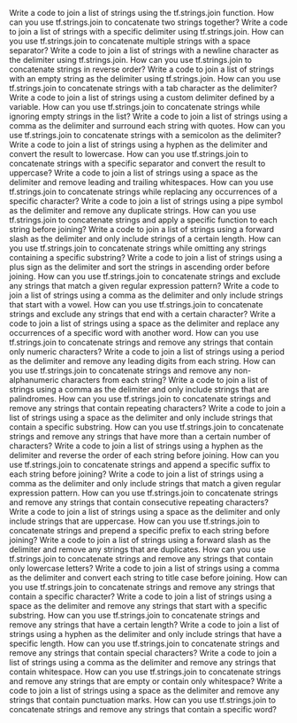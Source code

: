 Write a code to join a list of strings using the tf.strings.join function.
How can you use tf.strings.join to concatenate two strings together?
Write a code to join a list of strings with a specific delimiter using tf.strings.join.
How can you use tf.strings.join to concatenate multiple strings with a space separator?
Write a code to join a list of strings with a newline character as the delimiter using tf.strings.join.
How can you use tf.strings.join to concatenate strings in reverse order?
Write a code to join a list of strings with an empty string as the delimiter using tf.strings.join.
How can you use tf.strings.join to concatenate strings with a tab character as the delimiter?
Write a code to join a list of strings using a custom delimiter defined by a variable.
How can you use tf.strings.join to concatenate strings while ignoring empty strings in the list?
Write a code to join a list of strings using a comma as the delimiter and surround each string with quotes.
How can you use tf.strings.join to concatenate strings with a semicolon as the delimiter?
Write a code to join a list of strings using a hyphen as the delimiter and convert the result to lowercase.
How can you use tf.strings.join to concatenate strings with a specific separator and convert the result to uppercase?
Write a code to join a list of strings using a space as the delimiter and remove leading and trailing whitespaces.
How can you use tf.strings.join to concatenate strings while replacing any occurrences of a specific character?
Write a code to join a list of strings using a pipe symbol as the delimiter and remove any duplicate strings.
How can you use tf.strings.join to concatenate strings and apply a specific function to each string before joining?
Write a code to join a list of strings using a forward slash as the delimiter and only include strings of a certain length.
How can you use tf.strings.join to concatenate strings while omitting any strings containing a specific substring?
Write a code to join a list of strings using a plus sign as the delimiter and sort the strings in ascending order before joining.
How can you use tf.strings.join to concatenate strings and exclude any strings that match a given regular expression pattern?
Write a code to join a list of strings using a comma as the delimiter and only include strings that start with a vowel.
How can you use tf.strings.join to concatenate strings and exclude any strings that end with a certain character?
Write a code to join a list of strings using a space as the delimiter and replace any occurrences of a specific word with another word.
How can you use tf.strings.join to concatenate strings and remove any strings that contain only numeric characters?
Write a code to join a list of strings using a period as the delimiter and remove any leading digits from each string.
How can you use tf.strings.join to concatenate strings and remove any non-alphanumeric characters from each string?
Write a code to join a list of strings using a comma as the delimiter and only include strings that are palindromes.
How can you use tf.strings.join to concatenate strings and remove any strings that contain repeating characters?
Write a code to join a list of strings using a space as the delimiter and only include strings that contain a specific substring.
How can you use tf.strings.join to concatenate strings and remove any strings that have more than a certain number of characters?
Write a code to join a list of strings using a hyphen as the delimiter and reverse the order of each string before joining.
How can you use tf.strings.join to concatenate strings and append a specific suffix to each string before joining?
Write a code to join a list of strings using a comma as the delimiter and only include strings that match a given regular expression pattern.
How can you use tf.strings.join to concatenate strings and remove any strings that contain consecutive repeating characters?
Write a code to join a list of strings using a space as the delimiter and only include strings that are uppercase.
How can you use tf.strings.join to concatenate strings and prepend a specific prefix to each string before joining?
Write a code to join a list of strings using a forward slash as the delimiter and remove any strings that are duplicates.
How can you use tf.strings.join to concatenate strings and remove any strings that contain only lowercase letters?
Write a code to join a list of strings using a comma as the delimiter and convert each string to title case before joining.
How can you use tf.strings.join to concatenate strings and remove any strings that contain a specific character?
Write a code to join a list of strings using a space as the delimiter and remove any strings that start with a specific substring.
How can you use tf.strings.join to concatenate strings and remove any strings that have a certain length?
Write a code to join a list of strings using a hyphen as the delimiter and only include strings that have a specific length.
How can you use tf.strings.join to concatenate strings and remove any strings that contain special characters?
Write a code to join a list of strings using a comma as the delimiter and remove any strings that contain whitespace.
How can you use tf.strings.join to concatenate strings and remove any strings that are empty or contain only whitespace?
Write a code to join a list of strings using a space as the delimiter and remove any strings that contain punctuation marks.
How can you use tf.strings.join to concatenate strings and remove any strings that contain a specific word?